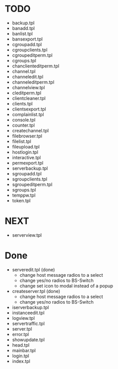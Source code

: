 # TODO
 - backup.tpl
 - banadd.tpl
 - banlist.tpl
 - bansexport.tpl
 - cgroupadd.tpl
 - cgroupclients.tpl
 - cgroupeditperm.tpl
 - cgroups.tpl
 - chanclienteditperm.tpl
 - channel.tpl
 - channeledit.tpl
 - channeleditperm.tpl
 - channelview.tpl
 - cleditperm.tpl
 - clientcleaner.tpl
 - clients.tpl
 - clientsexport.tpl
 - complainlist.tpl
 - console.tpl
 - counter.tpl
 - createchannel.tpl
 - filebrowser.tpl
 - filelist.tpl
 - fileupload.tpl
 - hostlogin.tpl
 - interactive.tpl
 - permexport.tpl
 - serverbackup.tpl
 - sgroupadd.tpl
 - sgroupclients.tpl
 - sgroupeditperm.tpl
 - sgroups.tpl
 - temppw.tpl
 - token.tpl


# NEXT
 - serverview.tpl

# Done
 - serveredit.tpl (done)
   - change host message radios to a select
   - change yes/no radios to BS-Switch
   - change set icon to modal instead of a popup
 - createserver.tpl (done)
   - change host message radios to a select
   - change yes/no radios to BS-Switch
 - iserverbackup.tpl
 - instanceedit.tpl
 - logview.tpl
 - servertraffic.tpl
 - server.tpl
 - error.tpl
 - showupdate.tpl
 - head.tpl
 - mainbar.tpl
 - login.tpl
 - index.tpl